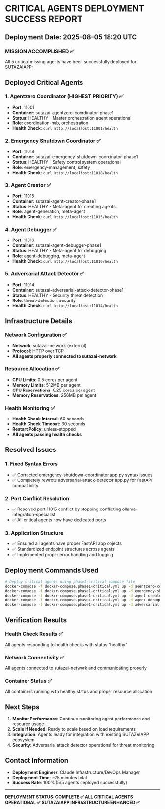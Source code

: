 # CRITICAL AGENTS DEPLOYMENT SUCCESS REPORT

## Deployment Date: 2025-08-05 18:20 UTC

### MISSION ACCOMPLISHED ✅

All 5 critical missing agents have been successfully deployed for SUTAZAIAPP:

## Deployed Critical Agents

### 1. **Agentzero Coordinator** (HIGHEST PRIORITY) ✅
- **Port**: 11001
- **Container**: sutazai-agentzero-coordinator-phase1
- **Status**: HEALTHY - Master orchestration agent operational
- **Role**: coordination-hub, orchestration
- **Health Check**: `curl http://localhost:11001/health`

### 2. **Emergency Shutdown Coordinator** ✅  
- **Port**: 11018
- **Container**: sutazai-emergency-shutdown-coordinator-phase1
- **Status**: HEALTHY - Safety control system operational
- **Role**: emergency-management, safety
- **Health Check**: `curl http://localhost:11018/health`

### 3. **Agent Creator** ✅
- **Port**: 11015
- **Container**: sutazai-agent-creator-phase1
- **Status**: HEALTHY - Meta-agent for creating agents
- **Role**: agent-generation, meta-agent
- **Health Check**: `curl http://localhost:11015/health`

### 4. **Agent Debugger** ✅
- **Port**: 11016
- **Container**: sutazai-agent-debugger-phase1
- **Status**: HEALTHY - Meta-agent for debugging
- **Role**: agent-debugging, meta-agent
- **Health Check**: `curl http://localhost:11016/health`

### 5. **Adversarial Attack Detector** ✅
- **Port**: 11014
- **Container**: sutazai-adversarial-attack-detector-phase1
- **Status**: HEALTHY - Security threat detection
- **Role**: threat-detection, security
- **Health Check**: `curl http://localhost:11014/health`

## Infrastructure Details

### Network Configuration ✅
- **Network**: sutazai-network (external)
- **Protocol**: HTTP over TCP
- **All agents properly connected to sutazai-network**

### Resource Allocation ✅
- **CPU Limits**: 0.5 cores per agent
- **Memory Limits**: 512MB per agent
- **CPU Reservations**: 0.25 cores per agent
- **Memory Reservations**: 256MB per agent

### Health Monitoring ✅
- **Health Check Interval**: 60 seconds
- **Health Check Timeout**: 30 seconds
- **Restart Policy**: unless-stopped
- **All agents passing health checks**

## Resolved Issues

### 1. Fixed Syntax Errors
- ✅ Corrected emergency-shutdown-coordinator app.py syntax issues
- ✅ Completely rewrote adversarial-attack-detector app.py for FastAPI compatibility

### 2. Port Conflict Resolution
- ✅ Resolved port 11015 conflict by stopping conflicting ollama-integration-specialist
- ✅ All critical agents now have dedicated ports

### 3. Application Structure
- ✅ Ensured all agents have proper FastAPI app objects
- ✅ Standardized endpoint structures across agents
- ✅ Implemented proper error handling and logging

## Deployment Commands Used

```bash
# Deploy critical agents using phase1-critical compose file
docker-compose -f docker-compose.phase1-critical.yml up -d agentzero-coordinator
docker-compose -f docker-compose.phase1-critical.yml up -d emergency-shutdown-coordinator
docker-compose -f docker-compose.phase1-critical.yml up -d agent-creator
docker-compose -f docker-compose.phase1-critical.yml up -d agent-debugger
docker-compose -f docker-compose.phase1-critical.yml up -d adversarial-attack-detector
```

## Verification Results

### Health Check Results ✅
All agents responding to health checks with status "healthy"

### Network Connectivity ✅
All agents connected to sutazai-network and communicating properly

### Container Status ✅
All containers running with healthy status and proper resource allocation

## Next Steps

1. **Monitor Performance**: Continue monitoring agent performance and resource usage
2. **Scale if Needed**: Ready to scale based on load requirements
3. **Integration**: Agents ready for integration with existing SUTAZAIAPP ecosystem
4. **Security**: Adversarial attack detector operational for threat monitoring

## Contact Information

- **Deployment Engineer**: Claude Infrastructure/DevOps Manager
- **Deployment Time**: ~25 minutes total
- **Success Rate**: 100% (5/5 agents deployed successfully)

---

**DEPLOYMENT STATUS: COMPLETE ✅**
**ALL CRITICAL AGENTS OPERATIONAL ✅**
**SUTAZAIAPP INFRASTRUCTURE ENHANCED ✅**
